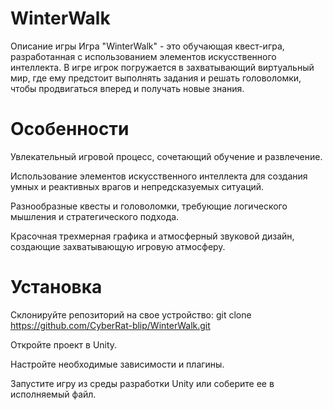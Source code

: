# WinterWalk

Описание игры
Игра "WinterWalk" - это обучающая квест-игра, разработанная с использованием элементов искусственного интеллекта. В игре игрок погружается в захватывающий виртуальный мир, где ему предстоит выполнять задания и решать головоломки, чтобы продвигаться вперед и получать новые знания.

# Особенности
Увлекательный игровой процесс, сочетающий обучение и развлечение.

Использование элементов искусственного интеллекта для создания умных и реактивных врагов и непредсказуемых ситуаций.

Разнообразные квесты и головоломки, требующие логического мышления и стратегического подхода.

Красочная трехмерная графика и атмосферный звуковой дизайн, создающие захватывающую игровую атмосферу.

# Установка
Склонируйте репозиторий на свое устройство: git clone https://github.com/CyberRat-blip/WinterWalk.git

Откройте проект в Unity.

Настройте необходимые зависимости и плагины.

Запустите игру из среды разработки Unity или соберите ее в исполняемый файл.


